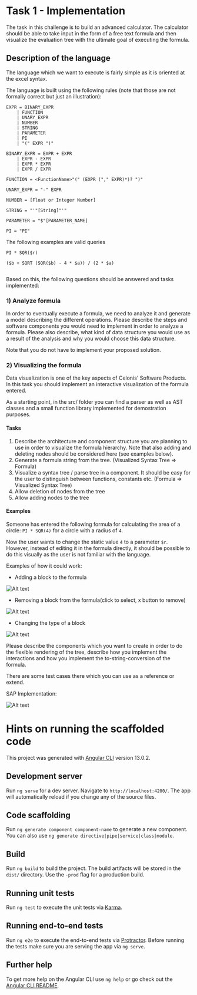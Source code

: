# Task 1 - Implementation

The task in this challenge is to build an advanced calculator. The calculator should be able to take input in the form of a free text formula and then visualize the evaluation tree with the ultimate goal of executing the formula.

## Description of the language
The language which we want to execute is fairly simple as it is oriented at the excel syntax.

The language is built using the following rules (note that those are not formally correct but just an illustration):

```
EXPR = BINARY_EXPR 
    | FUNCTION 
    | UNARY_EXPR 
    | NUMBER 
    | STRING 
    | PARAMETER
    | PI
    | "(" EXPR ")"

BINARY_EXPR = EXPR + EXPR 
    | EXPR - EXPR 
    | EXPR * EXPR
    | EXPR / EXPR

FUNCTION = <FunctionName>"(" (EXPR ("," EXPR)*)? ")"

UNARY_EXPR = "-" EXPR

NUMBER = [Float or Integer Number]

STRING = "'"[String]"'"

PARAMETER = "$"[PARAMETER_NAME]

PI = "PI"

```

The following examples are valid queries

```
PI * SQR($r)

($b + SQRT (SQR($b) - 4 * $a)) / (2 * $a)


```

Based on this, the following questions should be answered and tasks implemented:

### 1) Analyze formula

In order to eventually execute a formula, we need to analyze it and generate a model describing the different operations. Please describe the steps and software components you would need to implement in order to analyze a formula. Please also describe, what kind of data structure you would use as a result of the analysis and why you would choose this data structure.

Note that you do not have to implement your proposed solution.

### 2) Visualizing the formula

Data visualization is one of the key aspects of Celonis' Software Products. In this task you should implement an interactive visualization of the formula entered.

As a starting point, in the src/ folder you can find a parser as well as AST classes and a small function library implemented for demostration purposes.

#### Tasks
1) Describe the architecture and component structure you are planning to use in order to visualize the formula hierarchy. Note that also adding and deleting nodes should be considered here (see examples below).
2) Generate a formula string from the tree. (Visualized Syntax Tree => Formula)
3) Visualize a syntax tree / parse tree in a component. It should be easy for the user to distinguish between functions, constants etc. (Formula => Visualized Syntax Tree)
4) Allow deletion of nodes from the tree
5) Allow adding nodes to the tree


#### Examples

Someone has entered the following formula for calculating the area of a circle: `PI * SQR(4)` for a circle with a radius of `4`.

Now the user wants to change the static value `4` to a parameter `$r`. However, instead of editing it in the formula directly, it should be possible to do this visually as the user is not familiar with the language.

Examples of how it could work:

- Adding a block to the formula

![Alt text](./assets/Challenge_AddBlock.png?raw=true "Click to select and x button to remove")

- Removing a block from the formula(click to select, x button to remove)

![Alt text](./assets/Challenge_EditBlock.png?raw=true "Click to select and x button to remove")

- Changing the type of a block

![Alt text](./assets/Challenge_ChangingValueType.png?raw=true "Change the type")

Please describe the components which you want to create in order to do the flexible rendering of the tree, describe how you implement the interactions and how you implement the to-string-conversion of the formula.

There are some test cases there which you can use as a reference or extend.

SAP Implementation: 

![Alt text](./assets/SAP_example.png?raw=true "Click to select and x button to remove")

# Hints on running the scaffolded code

This project was generated with [Angular CLI](https://github.com/angular/angular-cli) version 13.0.2.

## Development server

Run `ng serve` for a dev server. Navigate to `http://localhost:4200/`. The app will automatically reload if you change any of the source files.

## Code scaffolding

Run `ng generate component component-name` to generate a new component. You can also use `ng generate directive|pipe|service|class|module`.

## Build

Run `ng build` to build the project. The build artifacts will be stored in the `dist/` directory. Use the `-prod` flag for a production build.

## Running unit tests

Run `ng test` to execute the unit tests via [Karma](https://karma-runner.github.io).

## Running end-to-end tests

Run `ng e2e` to execute the end-to-end tests via [Protractor](http://www.protractortest.org/).
Before running the tests make sure you are serving the app via `ng serve`.

## Further help

To get more help on the Angular CLI use `ng help` or go check out the [Angular CLI README](https://github.com/angular/angular-cli/blob/master/README.md).
